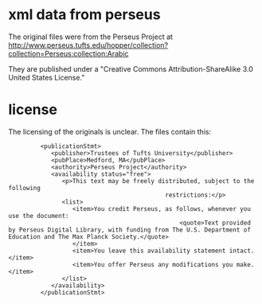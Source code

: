 # xml data from perseus

The original files were from the Perseus Project at http://www.perseus.tufts.edu/hopper/collection?collection=Perseus:collection:Arabic

They are published under a "Creative Commons Attribution-ShareAlike 3.0 United States License."

# license

The licensing of the originals is unclear.  The files contain this:

```
         <publicationStmt>
            <publisher>Trustees of Tufts University</publisher>
            <pubPlace>Medford, MA</pubPlace>
            <authority>Perseus Project</authority>
            <availability status="free">
               <p>This text may be freely distributed, subject to the following
                                            restrictions:</p>
               <list>
                  <item>You credit Perseus, as follows, whenever you use the document:
                                                <quote>Text provided by Perseus Digital Library, with funding from The U.S. Department of Education and The Max Planck Society.</quote>
                  </item>
                  <item>You leave this availability statement intact.</item>
                  <item>You offer Perseus any modifications you make.</item>
               </list>
            </availability>
         </publicationStmt>

```

